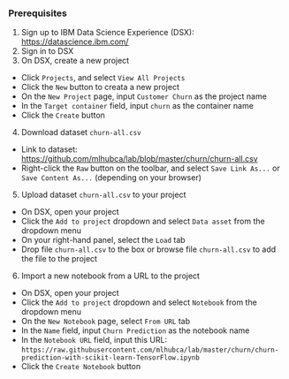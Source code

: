 ### Prerequisites

1. Sign up to IBM Data Science Experience (DSX): https://datascience.ibm.com/
2. Sign in to DSX
3. On DSX, create a new project
  - Click `Projects`, and select `View All Projects`
  - Click the `New` button to creata a new project
  - On the `New Project` page, input `Customer Churn` as the project name
  - In the `Target container` field, input `churn` as the container name
  - Click the `Create` button
4. Download dataset `churn-all.csv`
  - Link to dataset: https://github.com/mlhubca/lab/blob/master/churn/churn-all.csv
  - Right-click the `Raw` button on the toolbar, and select `Save Link As...` or `Save Content As...` (depending on your browser)
5. Upload dataset `churn-all.csv` to your project
  - On DSX, open your project
  - Click the `Add to project` dropdown and select `Data asset` from the dropdown menu
  - On your right-hand panel, select the `Load` tab
  - Drop file `churn-all.csv` to the box or browse file `churn-all.csv` to add the file to the project
  
6. Import a new notebook from a URL to the project
  - On DSX, open your project
  - Click the `Add to project` dropdown and select `Notebook` from the dropdown menu
  - On the `New Notebook` page, select `From URL` tab
  - In the `Name` field, input `Churn Prediction` as the notebook name
  - In the `Notebook URL` field, input this URL: `https://raw.githubusercontent.com/mlhubca/lab/master/churn/churn-prediction-with-scikit-learn-TensorFlow.ipynb`
  - Click the `Create Notebook` button
  
